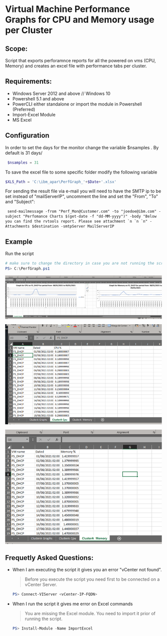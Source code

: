 # Virtual Machine Performance Graphs for CPU and Memory usage per Cluster

## Scope:
Script that exports perforamnce reports for all the powered on vms (CPU, Memory) and creates an excel file with performance tabs per cluster.

## Requirements:
* Windows Server 2012 and above // Windows 10
* Powershell 5.1 and above
* PowerCLI either standalone or import the module in Powershell (Preferred)
* Import-Excel Module 
* MS Excel 

## Configuration
In order to set the days for the monitor change the variable $nsamples . By default is 31 days/
```powershell
 $nsamples = 31
```

To save the excel file to some specific folder modify the following variable
```powershell
$XLS_Path = 'C:\ibm_apar\PerfGraph_'+$Date+'.xlsx'
```
For sending the result file via e-mail you will need to have the SMTP ip to be set instead of "mailServerIP", uncomment the line and set the "From", "To" and "Subject":
```
 send-mailmessage -from "Perf_Mon@Customer.com" -to "joedoe@ibm.com" -subject "Perfomance Charts $(get-date -f "dd-MM-yyyy")" -body "Below you can find the rvtools report. Please see attachment `n `n `n" -Attachments $destination -smtpServer MailServerIP
 ```


## Example
 Run the script
 ```powershell
 # make sure to change the directory in case you are not running the script from C:\
 PS> C:\PerfGraph.ps1 
 ```

![Alt text](/screenshot/chart.jpg?raw=true "Main Usage")
 
![Alt text](/screenshot/cpu.jpg?raw=true "CPU Usage")

![Alt text](/screenshot/memory.jpg?raw=true "Memory Usage")
## Frequetly Asked Questions:
* When I am executing the script it gives you an error "vCenter not found".
   > Before you execute the script you need first to be connected on a vCenter Server.
   ```powershell
   PS> Connect-VIServer <vCenter-IP-FQDN>
   ```
   
* When I run the script it gives me error on Excel commands
  > You are missing the Excel module. You need to import it prior of running the script.
  ```powershell 
  PS> Install-Module -Name ImportExcel
  ```
